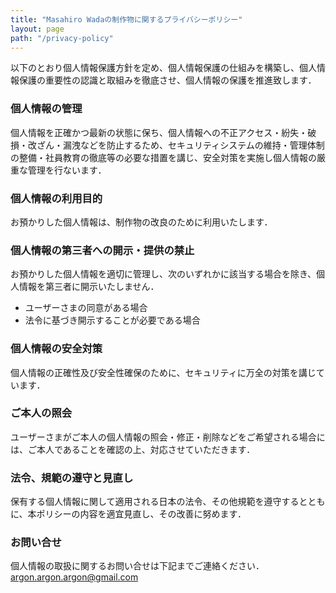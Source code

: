 ```yaml
---
title: "Masahiro Wadaの制作物に関するプライバシーポリシー"
layout: page
path: "/privacy-policy"
---
```


以下のとおり個人情報保護方針を定め、個人情報保護の仕組みを構築し、個人情報保護の重要性の認識と取組みを徹底させ、個人情報の保護を推進致します．

### 個人情報の管理
個人情報を正確かつ最新の状態に保ち、個人情報への不正アクセス・紛失・破損・改ざん・漏洩などを防止するため、セキュリティシステムの維持・管理体制の整備・社員教育の徹底等の必要な措置を講じ、安全対策を実施し個人情報の厳重な管理を行ないます．

### 個人情報の利用目的
お預かりした個人情報は、制作物の改良のために利用いたします．

### 個人情報の第三者への開示・提供の禁止
お預かりした個人情報を適切に管理し、次のいずれかに該当する場合を除き、個人情報を第三者に開示いたしません．

- ユーザーさまの同意がある場合
- 法令に基づき開示することが必要である場合

### 個人情報の安全対策
個人情報の正確性及び安全性確保のために、セキュリティに万全の対策を講じています．

### ご本人の照会
ユーザーさまがご本人の個人情報の照会・修正・削除などをご希望される場合には、ご本人であることを確認の上、対応させていただきます．

### 法令、規範の遵守と見直し
保有する個人情報に関して適用される日本の法令、その他規範を遵守するとともに、本ポリシーの内容を適宜見直し、その改善に努めます．

### お問い合せ
個人情報の取扱に関するお問い合せは下記までご連絡ください．  
argon.argon.argon@gmail.com
